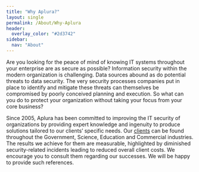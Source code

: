 ```yaml
---
title: "Why Aplura?"
layout: single
permalink: /About/Why-Aplura
header:
  overlay_color: "#2d3742"
sidebar:
  nav: "About"
---
```


Are you looking for the peace of mind of knowing IT systems throughout your enterprise are as secure as possible? Information security within the modern organization is challenging. Data sources abound as do potential threats to data security. The very security processes companies put in place to identify and mitigate these threats can themselves be compromised by poorly conceived planning and execution. So what can you do to protect your organization without taking your focus from your core business?

Since 2005, Aplura has been committed to improving the IT security of
organizations by providing expert knowledge and ingenuity to produce
solutions tailored to our clients’ specific needs. Our [clients](/clients)
can be found throughout the Government, Science, Education and Commercial
industries. The results we achieve for them are measurable, highlighted by
diminished security-related incidents leading to reduced overall client costs.
We encourage you to consult them regarding our successes. We will be happy to
provide such references.

